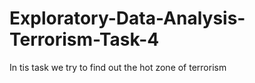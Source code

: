 # Exploratory-Data-Analysis-Terrorism-Task-4
In tis task we try to find out the hot zone of terrorism
